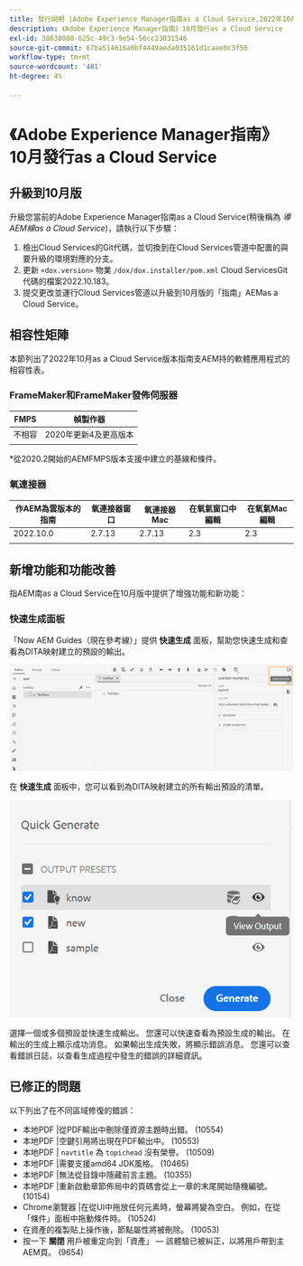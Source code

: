 ```yaml
---
title: 發行說明 |Adobe Experience Manager指南as a Cloud Service,2022年10月發佈
description: 《Adobe Experience Manager指南》10月發行as a Cloud Service
exl-id: 38638080-625c-49c3-9e54-56cc23831546
source-git-commit: 67ba514616a0bf4449aeda035161d1caae0c3f50
workflow-type: tm+mt
source-wordcount: '481'
ht-degree: 4%

---
```


# 《Adobe Experience Manager指南》10月發行as a Cloud Service

## 升級到10月版

升級您當前的Adobe Experience Manager指南as a Cloud Service(稍後稱為 *導AEM線as a Cloud Service*)，請執行以下步驟：
1. 檢出Cloud Services的Git代碼，並切換到在Cloud Services管道中配置的與要升級的環境對應的分支。
1. 更新 `<dox.version>` 物業 `/dox/dox.installer/pom.xml` Cloud ServicesGit代碼的檔案2022.10.183。
1. 提交更改並運行Cloud Services管道以升級到10月版的「指南」AEMas a Cloud Service。

## 相容性矩陣

本節列出了2022年10月as a Cloud Service版本指南支AEM持的軟體應用程式的相容性表。

### FrameMaker和FrameMaker發佈伺服器

| FMPS | 幀製作器 |
| --- | --- |
| 不相容 | 2020年更新4及更高版本 |
|  |  |

*從2020.2開始的AEMFMPS版本支援中建立的基線和條件。

### 氧連接器

| 作AEM為雲版本的指南 | 氧連接器窗口 | 氧連接器Mac | 在氧氣窗口中編輯 | 在氧氣Mac編輯 |
| --- | --- | --- | --- | --- |
| 2022.10.0 | 2.7.13 | 2.7.13 | 2.3 | 2.3 |
|  |  |  |  |


## 新增功能和功能改善

指AEM南as a Cloud Service在10月版中提供了增強功能和新功能：


### 快速生成面板

「Now AEM Guides（現在參考線）」提供 **快速生成** 面板，幫助您快速生成和查看為DITA映射建立的預設的輸出。

![快速生成表徵圖](assets/quick-generate-icon.png)

在 **快速生成** 面板中，您可以看到為DITA映射建立的所有輸出預設的清單。

![快速生成面板](assets/quick-generate-panel.png)

選擇一個或多個預設並快速生成輸出。 您還可以快速查看為預設生成的輸出。 在輸出的生成上顯示成功消息。 如果輸出生成失敗，將顯示錯誤消息。 您還可以查看錯誤日誌，以查看生成過程中發生的錯誤的詳細資訊。


## 已修正的問題

以下列出了在不同區域修復的錯誤：

* 本地PDF |從PDF輸出中刪除僅資源主題時出錯。 (10554)
* 本地PDF |空鍵引用將出現在PDF輸出中。 (10553)
* 本地PDF | `navtitle` 為 `topichead` 沒有榮譽。 (10509)
* 本地PDF |需要支援amd64 JDK風格。 (10465)
* 本地PDF |無法從目錄中隱藏前言主題。 (10355)
* 本地PDF |重新啟動章節佈局中的頁碼會從上一章的末尾開始隨機編號。 (10154)
* Chrome瀏覽器 |在從UI中拖放任何元素時，螢幕將變為空白。 例如，在從「條件」面板中拖動條件時。 (10524)
* 在資產的複製貼上操作後，節點屬性將被刪除。 (10053)
* 按一下  **關閉** 用戶被重定向到「資產」 — 該體驗已被糾正，以將用戶帶到主AEM頁。 (9654)
